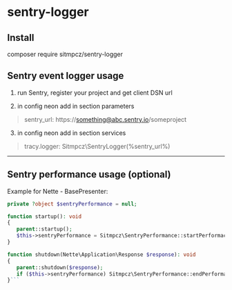 # sentry-logger

Install
--------
composer require sitmpcz/sentry-logger

Sentry event logger usage
--------
1) run Sentry, register your project and get client DSN url 

2) in config neon add in section parameters

> sentry_url: https://something@abc.sentry.io/someproject

3) in config neon add in section services

> tracy.logger: Sitmpcz\SentryLogger(%sentry_url%)

--------------------------------------------------------------
Sentry performance usage (optional)
--------

Example for Nette - BasePresenter:

```php
private ?object $sentryPerformance = null;

function startup(): void
{
   parent::startup();
   $this->sentryPerformance = Sitmpcz\SentryPerformance::startPerformaceMonitoring($this->getName(), $this->getAction());
}

function shutdown(Nette\Application\Response $response): void
{
   parent::shutdown($response);
   if ($this->sentryPerformance) Sitmpcz\SentryPerformance::endPerformaceMonitoring($this->sentryPerformance);
}```

